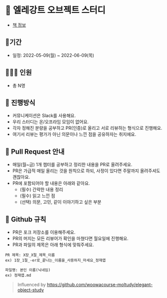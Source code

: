 # 📖 엘레강트 오브젝트 스터디
- [책 정보](http://www.kyobobook.co.kr/product/detailViewKor.laf?mallGb=KOR&ejkGb=KOR&barcode=9791187497219)

## 📆기간
- 일정: 2022-05-09(월) ~ 2022-06-09(목)

## 👨‍👩‍👦 인원
- 총 N명 

## 🌈 진행방식
- 커뮤니케이션은 Slack를 사용해요.
- 우리 스터디는 온/오프라임 모임이 없어요.
- 각자 정해진 분량을 공부하고 PR(인증)로 올리고 서로 리뷰하는 형식으로 진행해요.
- 여기서 리뷰는 평가가 아닌 의문이나 느낀 점을 공유하자는 취지에요.

## 🐥 Pull Request 안내
- 매일(월~금) 1개 챕터를 공부하고 정리한 내용을 PR로 올려주세요.
- PR은 가급적 매일 올리는 것을 원칙으로 하되, 사정이 있다면 주말까지 올려주셔도 괜찮아요.
- PR에 포함되어야 할 내용은 아래와 같아요.
  - (필수) 간략한 내용 정리
  - (필수) 읽고 느낀 점
  - (선택) 의문, 고민, 같이 이야기하고 싶은 부분

 ## 🤝 Github 규칙
- PR은 포크 저장소를 이용해주세요.
- PR의 머지는 모든 리뷰어가 확인을 마쳤다면 월요일에 진행해요.
- PR과 파일의 제목은 아래 형식에 맞춰주세요.
```
PR 제목: X장_X절_제목_이름
ex) 1장_1절_-er로_끝나는_이름을_사용하지_마세요_정재엽

파일명: 본인 이름(닉네임)
ex) 정재엽.md
```

> Influenced by https://github.com/woowacourse-moltudy/elegant-object-study
